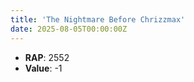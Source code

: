 ```yaml
---
title: 'The Nightmare Before Chrizzmax'
date: 2025-08-05T00:00:00Z
---
```

- **RAP**: 2552
- **Value**: -1
